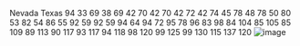 Nevada	Texas
94	33
69	38
69	42
70	42
70	42
72	42
74	45
78	48
78	50
80	53
82	54
86	55
92	59
92	59
94	64
94	72
95	78
96	83
98	84
104	85
105	85
109	89
113	90
117	93
117	94
118	98
120	99
125	99
130	115
137	120
![image](https://github.com/omarttuedu/MidtermData/assets/148714324/d509e9c1-5aef-42cd-937e-e1246a059221)
